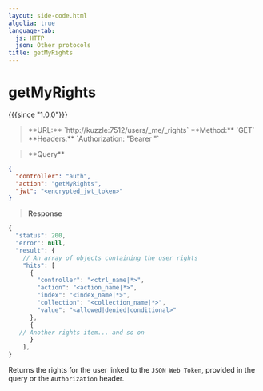 ```yaml
---
layout: side-code.html
algolia: true
language-tab:
  js: HTTP
  json: Other protocols
title: getMyRights
---
```


# getMyRights

{{{since "1.0.0"}}}

<blockquote class="js">
<p>
**URL:** `http://kuzzle:7512/users/_me/_rights`  
**Method:** `GET`  
**Headers:** `Authorization: "Bearer <encrypted_jwt_token>"`
</p>
</blockquote>

<blockquote class="json">
<p>
**Query**
</p>
</blockquote>

```json
{
  "controller": "auth",
  "action": "getMyRights",
  "jwt": "<encrypted_jwt_token>"
}
```

>**Response**

```javascript
{
  "status": 200,
  "error": null,
  "result": {
    // An array of objects containing the user rights
    "hits": [
      {
        "controller": "<ctrl_name|*>",
        "action": "<action_name|*>",
        "index": "<index_name|*>",
        "collection": "<collection_name|*>",
        "value": "<allowed|denied|conditional>"
      },
      {
   // Another rights item... and so on
      }
    ],
}
```
Returns the rights for the user linked to the `JSON Web Token`, provided in the query or the `Authorization` header.
